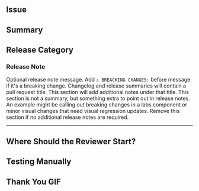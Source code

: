 ## Issue

<!-- Add an issue number and link the PR with a keyword: "Fixes", "Resolves", or "Closes" -->
<!-- Resolves #123 -->

## Summary

<!-- Give a brief description of what this PR does. -->

## Release Category

<!-- Documentation, Infrastructure, Tokens -->
<!-- For packiage specific changes, add package name before category: Web Tokens, Web Documentation, etc -->

### Release Note
Optional release note message. Add `⚠ BREACKING CHANGES:` before message if it's a breaking change.
Changelog and release summaries will contain a pull request title. This section will add additional notes under that title. This section is not a summary, but something extra to point out in release notes. An example might be calling out breaking changes in a labs component or minor visual changes that need visual regression updates. Remove this section if no additional release notes are required.

---

<!-- For the reviewer -->

## Where Should the Reviewer Start?

<!-- `packages/canvas-tokens/index.ts` -->

## Testing Manually

<!-- List steps to test this locally. -->

## Thank You GIF

<!-- _Share a fun [gif](https://giphy.com) to say thanks to your reviewer:_ -->

<!-- ![](https://media.giphy.com/media/mCRJDo24UvJMA/giphy.gif) -->
